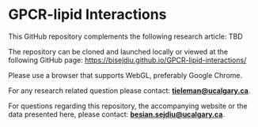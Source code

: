 # GPCR-lipid Interactions

This GitHub repository complements the following research article: TBD

The repository can be cloned and launched locally or viewed at the following GitHub page: https://bisejdiu.github.io/GPCR-lipid-interactions/

Please use a browser that supports WebGL, preferably Google Chrome.

For any research related question please contact: **tieleman@ucalgary.ca**.

For questions regarding this repository, the accompanying website or the data presented here, please contact:
        **besian.sejdiu@ucalgary.ca**.